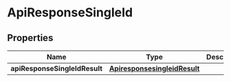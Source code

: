 # ApiResponseSingleId

## Properties
Name | Type | Description | Notes
------------ | ------------- | ------------- | -------------
**apiResponseSingleIdResult** | [**ApiresponsesingleidResult**](ApiresponsesingleidResult.md) |  |  [optional]
